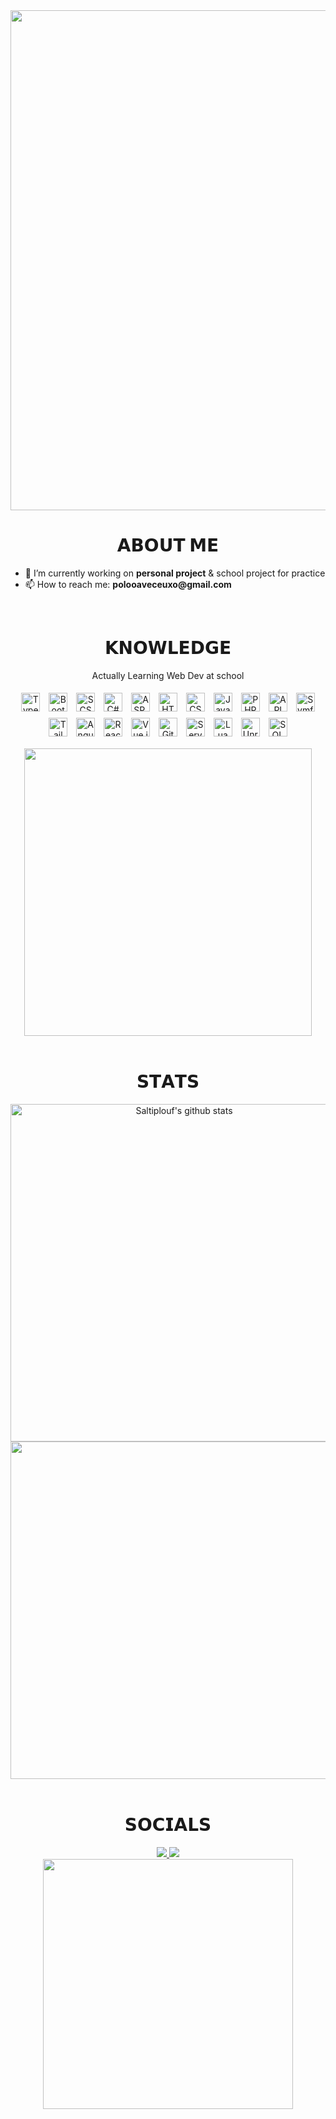 <div id="header" align="center">
  <img src="https://i.pinimg.com/originals/58/37/d8/5837d8f2dc6832d0fa2c47ac45d16831.gif" width="800"/>
</div>


<h1 align="center">𝗔𝗕𝗢𝗨𝗧 𝗠𝗘</h1>

<ul>
  <li> 🔭 I’m currently working on <b>personal project</b> & school project for practice</li>
  <li> 📫 How to reach me: <b>polooaveceuxo@gmail.com</b></li>
</ul>



<br>


<div>
<h1 align="center">𝗞𝗡𝗢𝗪𝗟𝗘𝗗𝗚𝗘</h1>
</div>
<div align="center">
  <p align = "center">Actually Learning Web Dev at school<br></p>
<p align="center">
<img style="margin: 5px" src="https://img.shields.io/badge/-TypeScript-3178C6?style=flat-square&logo=typescript&logoColor=white" alt="TypeScript" height="30" />
<img style="margin: 5px" src="https://img.shields.io/badge/-Bootstrap-7952B3?style=flat-square&logo=bootstrap&logoColor=white" alt="Bootstrap" height="30" />
<img style="margin: 5px" src="https://img.shields.io/badge/-SCSS-CC6699?style=flat-square&logo=sass&logoColor=white" alt="SCSS" height="30" />
<img style="margin: 5px" src="https://img.shields.io/badge/-C%23-239120?style=flat-square&logo=c-sharp&logoColor=white" alt="C#" height="30" />
<img style="margin: 5px" src="https://img.shields.io/badge/-ASP.NET-512BD4?style=flat-square&logo=.net&logoColor=white" alt="ASP.NET" height="30" />
<img style="margin: 5px" src="https://img.shields.io/badge/-HTML-FF5733?style=flat-square&logo=html5&logoColor=white" alt="HTML" height="30" />
<img style="margin: 5px" src="https://img.shields.io/badge/-CSS-2965F1?style=flat-square&logo=css3&logoColor=white" alt="CSS" height="30" />
<img style="margin: 5px" src="https://img.shields.io/badge/-JavaScript-F7DF1E?style=flat-square&logo=javascript&logoColor=black" alt="JavaScript" height="30" />
<img style="margin: 5px" src="https://img.shields.io/badge/-PHP-777BB4?style=flat-square&logo=php&logoColor=white" alt="PHP" height="30" />
<img style="margin: 5px" src="https://img.shields.io/badge/-API_Platform-0095D5?style=flat-square&logo=api-platform&logoColor=white" alt="API Platform" height="30" />
<img style="margin: 5px" src="https://img.shields.io/badge/-Symfony-000000?style=flat-square&logo=symfony&logoColor=white" alt="Symfony" height="30" />
<img style="margin: 5px" src="https://img.shields.io/badge/-Tailwind_CSS-38B2AC?style=flat-square&logo=tailwind-css&logoColor=white" alt="Tailwind CSS" height="30" />
<img style="margin: 5px" src="https://img.shields.io/badge/-Angular-DD0031?style=flat-square&logo=angular&logoColor=white" alt="Angular" height="30" />
<img style="margin: 5px" src="https://img.shields.io/badge/-React-61DAFB?style=flat-square&logo=react&logoColor=black" alt="React" height="30" />
<img style="margin: 5px" src="https://img.shields.io/badge/-Vue.js-4FC08D?style=flat-square&logo=vue.js&logoColor=white" alt="Vue.js" height="30" />
<img style="margin: 5px" src="https://img.shields.io/badge/-GitHub-181717?style=flat-square&logo=GitHub&logoColor=white" alt="GitHub" height="30" />
<img style="margin: 5px" src="https://img.shields.io/badge/-Server_Deployment-6DB33F?style=flat-square&logo=serverfault&logoColor=white" alt="Server Deployment" height="30" />
<img style="margin: 5px" src="https://img.shields.io/badge/-Lua-2C2D72?style=flat-square&logo=lua&logoColor=white" alt="Lua" height="30" />
<img style="margin: 5px" src="https://img.shields.io/badge/-Unreal_Engine-0E1128?style=flat-square&logo=unreal-engine&logoColor=white" alt="Unreal Engine" height="30" />
<img style="margin: 5px" src="https://img.shields.io/badge/-SQL-4479A1?style=flat-square&logo=postgresql&logoColor=white" alt="SQL" height="30" />
</p>
  <img src = "Add-ons/AS.gif" width = "460px" height="auto" align="center">
</div>

<br>

<h1 align="center">𝗦𝗧𝗔𝗧𝗦</h1>
<div align="center">
  <a href="https://github.com/anuraghazra/github-readme-stats"><img width="540" height="auto" src="https://github-readme-stats.vercel.app/api?username=SaItiplouf&show_icons=true&include_all_commits=true&theme=github_dark&hide_border=true" alt="Saltiplouf's github stats" class="left" /></a> 
</div>
<div align="center">
  <a href="https://github.com/anuraghazra/github-readme-stats"><img width="540" height="auto" src="https://github-readme-stats.vercel.app/api/top-langs/?username=SaItiplouf&layout=compact&theme=github_dark&hide_border=true" class="center" /></a>
</div>

<br>

<h1 align="center">𝗦𝗢𝗖𝗜𝗔𝗟𝗦</h1>
<div align="center">
  <a href="https://www.linkedin.com/in/>
  <img src="https://img.shields.io/badge/LinkedIn-0077B5?style=for-the-badge&logo=linkedin&logoColor=white" target="_blank" rel="noopener noreferrer">
  </a>
  <a href="https://github.com/saitiplouf">
  <img src="https://img.shields.io/badge/-GitHub-181717?style=for-the-badge&logo=GitHub&logoColor=white'" target="_blank" rel="noopener noreferrer">
  </a>
  <a href="https://discord.gg/Saltiplouf" >
  <img src="https://img.shields.io/badge/Discord-7289DA?style=for-the-badge&logo=discord&logoColor=white" target="_blank" rel="noopener noreferrer">
  </a>
  <br>
  <img src=Add-ons/SAO_K.gif width="400" height="auto">
</div>

<h1 align="center"></h1>


              
